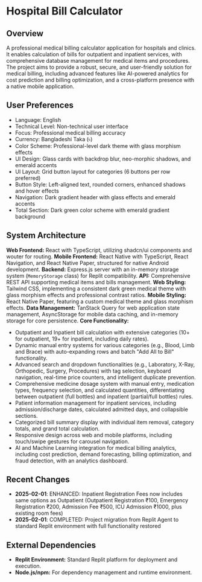# Hospital Bill Calculator

## Overview
A professional medical billing calculator application for hospitals and clinics. It enables calculation of bills for outpatient and inpatient services, with comprehensive database management for medical items and procedures. The project aims to provide a robust, secure, and user-friendly solution for medical billing, including advanced features like AI-powered analytics for cost prediction and billing optimization, and a cross-platform presence with a native mobile application.

## User Preferences
- Language: English
- Technical Level: Non-technical user interface
- Focus: Professional medical billing accuracy
- Currency: Bangladeshi Taka (৳)
- Color Scheme: Professional-level dark theme with glass morphism effects
- UI Design: Glass cards with backdrop blur, neo-morphic shadows, and emerald accents
- UI Layout: Grid button layout for categories (6 buttons per row preferred)
- Button Style: Left-aligned text, rounded corners, enhanced shadows and hover effects
- Navigation: Dark gradient header with glass effects and emerald accents
- Total Section: Dark green color scheme with emerald gradient background

## System Architecture
**Web Frontend:** React with TypeScript, utilizing shadcn/ui components and wouter for routing.
**Mobile Frontend:** React Native with TypeScript, React Navigation, and React Native Paper, structured for native Android development.
**Backend:** Express.js server with an in-memory storage system (`MemoryStorage` class) for Replit compatibility.
**API:** Comprehensive REST API supporting medical items and bills management.
**Web Styling:** Tailwind CSS, implementing a consistent dark green medical theme with glass morphism effects and professional contrast ratios.
**Mobile Styling:** React Native Paper, featuring a custom medical theme and glass morphism effects.
**Data Management:** TanStack Query for web application state management, AsyncStorage for mobile data caching, and in-memory storage for core persistence.
**Core Functionality:**
- Outpatient and Inpatient bill calculation with extensive categories (10+ for outpatient, 19+ for inpatient, including daily rates).
- Dynamic manual entry systems for various categories (e.g., Blood, Limb and Brace) with auto-expanding rows and batch "Add All to Bill" functionality.
- Advanced search and dropdown functionalities (e.g., Laboratory, X-Ray, Orthopedic, Surgery, Procedures) with tag selection, keyboard navigation, real-time price counters, and intelligent duplicate prevention.
- Comprehensive medicine dosage system with manual entry, medication types, frequency selection, and calculated quantities, differentiating between outpatient (full bottles) and inpatient (partial/full bottles) rules.
- Patient information management for inpatient services, including admission/discharge dates, calculated admitted days, and collapsible sections.
- Categorized bill summary display with individual item removal, category totals, and grand total calculation.
- Responsive design across web and mobile platforms, including touch/swipe gestures for carousel navigation.
- AI and Machine Learning integration for medical billing analytics, including cost prediction, demand forecasting, billing optimization, and fraud detection, with an analytics dashboard.

## Recent Changes
- **2025-02-01**: ENHANCED: Inpatient Registration Fees now includes same options as Outpatient (Outpatient Registration ₹100, Emergency Registration ₹200, Admission Fee ₹500, ICU Admission ₹1000, plus existing room fees)
- **2025-02-01**: COMPLETED: Project migration from Replit Agent to standard Replit environment with full functionality restored

## External Dependencies
- **Replit Environment:** Standard Replit platform for deployment and execution.
- **Node.js/npm:** For dependency management and runtime environment.